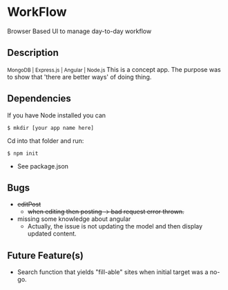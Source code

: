 # WorkFlow
Browser Based UI to manage day-to-day workflow

## Description

<small>MongoDB | Express.js | Angular | Node.js </small>
This is a concept app. The purpose was to show that 'there are better ways' of doing thing. 

## Dependencies 

If you have Node installed you can 

```
$ mkdir [your app name here] 
```
Cd into that folder and run: 

```
$ npm init 
```




* See package.json

## Bugs

* ~~editPost~~
    * ~~when editing then posting -> bad request error thrown.~~
* missing some knowledge about angular 
   * Actually, the issue is not updating the model and then display updated content.

## Future Feature(s)

* Search function that yields "fill-able" sites when initial target was a no-go.
